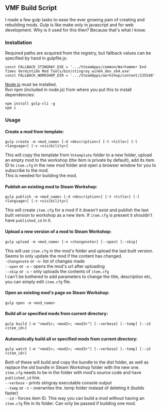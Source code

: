 ## VMF Build Script

I made a few gulp tasks to ease the ever growing pain of creating and rebuilding mods. 
Gulp is like make only in javascript and for web development. 
Why is it used for this then? Because that's what I know.

### Installation

Required paths are acquired from the registry, but fallback values can be specified by hand in gulpfile.js: 
	
	const FALLBACK_STINGRAY_EXE = '.../SteamApps/common/Warhammer End Times Vermintide Mod Tools/bin/stingray_win64_dev_x64.exe'
	const FALLBACK_WORKSHOP_DIR = '.../SteamApps/workshop/content/235540'

[Node.js](https://nodejs.org/en/) must be installed.  
Run npm (included in node.js) from where you put this to install dependencies:

	npm install gulp-cli -g
	npm i

### Usage

#### Create a mod from template:

	gulp create -m <mod_name> [-d <description>] [-t <title>] [-l <language>] [-v <visibility>]

This will copy the template from `%%template` folder to a new folder, upload an empty mod to the workshop (the item is private by default), add its item ID to `item.cfg` in the new mod folder and open a browser window for you to subscribe to the mod.  
This is needed for building the mod.

#### Publish an existing mod to Steam Workshop:  

	gulp publish -m <mod_name> [-d <description>] [-t <title>] [-l <language>] [-v <visibility>]

This will create `item.cfg` for a mod if it doesn't exist and publish the last built version to workshop as a new item.
If `item.cfg` is present it shouldn't have `published_id` in it.  

#### Upload a new version of a mod to Steam Workshop:  

	gulp upload -m <mod_name> [-n <changenote>] [--open] [--skip]  

This will use `item.cfg` in the mod's folder and upload the last built version. Seems to only update the mod if the content has changed.  
`-changenote` or `-n`- list of changes made  
`--open` or `-o` - opens the mod's url after uploading  
`--skip` or `-s` - only uploads the contents of `item.cfg`  
I can't be bothered to add parameters to change the title, description etc, you can simply edit `item.cfg` file.  

#### Open an existing mod's page on Steam Workshop:  

	gulp open -m <mod_name>  

#### Build all or specified mods from current directory:
	
	gulp build [-m "<mod1>; <mod2>; <mod3>"] [--verbose] [--temp] [--id <item_id>]

#### Automatically build all or specified mods from current directory:

	gulp watch [-m "<mod1>; <mod2>; <mod3>"] [--verbose] [--temp] [--id <item_id>]

Both of these will build and copy the bundle to the dist folder, as well as replace the old bundle in Steam Workshop folder with the new one. 
`item.cfg` needs to be in the folder with mod's source code and have `published_id` line.  
`--verbose` - prints stingray executable console output  
`--temp` or `-t` - overwrites the .temp folder instead of deleting it (builds faster)  
`--id` - forces item ID. This way you can build a mod without having an `item.cfg` file in its folder. Can only be passed if building one mod.
